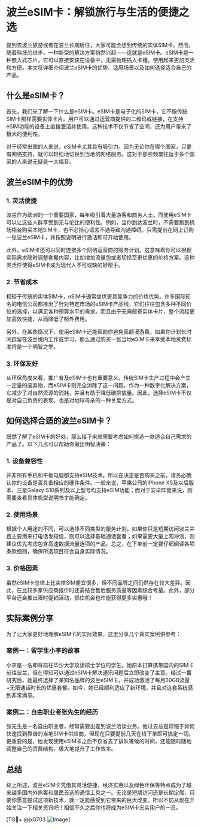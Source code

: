# 波兰eSIM卡：解锁旅行与生活的便捷之选

提到去波兰旅游或者在波兰长期居住，大家可能会想到传统的实体SIM卡。然而，随着科技的进步，一种新型的解决方案悄然兴起——这就是eSIM卡。eSIM卡是一种嵌入式芯片，它可以直接安装在设备中，无需物理插入卡槽，使用起来更加灵活和方便。本文将详细介绍波兰eSIM卡的优势、适用场景以及如何选择适合自己的产品。

## 什么是eSIM卡？

首先，我们来了解一下什么是eSIM卡。eSIM卡是电子化的SIM卡，它不像传统SIM卡那样需要实体卡片。用户可以通过运营商提供的二维码或链接，在支持eSIM功能的设备上直接激活并使用。这种技术不仅节省了空间，还为用户带来了极大的便利性。

对于经常出国的人来说，eSIM卡尤其具有吸引力。因为无论你在哪个国家，只要有网络支持，就可以轻松地切换到当地的网络服务。这对于那些频繁往返于多个国家的人来说无疑是一大福音。

## 波兰eSIM卡的优势

### 1. 灵活便捷

波兰作为欧洲的一个重要国家，每年吸引着大量游客和商务人士。而使用eSIM卡可以让这些人群享受到无与伦比的便利性。例如，当你到达波兰时，不需要跑到机场柜台购买本地SIM卡，也不必担心语言不通导致沟通障碍。只需提前在网上订购一张波兰eSIM卡，并按照说明进行激活即可开始使用。

此外，eSIM卡还可以同时连接多个网络运营商的服务计划。这意味着你可以根据实际需求随时调整套餐内容，比如增加流量包或者切换至更优惠的价格方案。这种灵活性使得eSIM卡成为现代人不可或缺的好帮手。

### 2. 节省成本

相较于传统的实体SIM卡，eSIM卡通常提供更具竞争力的价格优势。许多国际知名的电信公司都推出了针对特定市场的eSIM卡产品线，它们往往包含多种不同价位的选择，以满足各种预算水平的需求。而且由于无需邮寄实体卡片，整个流程更加高效快捷，从而降低了额外费用。

另外，在某些情况下，使用eSIM卡还能帮助你避免高额漫游费。如果你计划长时间逗留在波兰境内工作或学习，那么通过购买一张当地eSIM卡来享受本地资费标准将是一个明智之举。

### 3. 环保友好

从环保角度来看，推广普及eSIM卡也有重要意义。传统SIM卡生产过程中会产生一定量的废弃物，而eSIM卡则完全消除了这一问题。作为一种数字化解决方案，它减少了对自然资源的消耗，并且有助于降低碳排放量。因此，选择eSIM卡不仅是对自己负责的表现，也是对地球母亲的一种关爱方式。

## 如何选择合适的波兰eSIM卡？

既然了解了eSIM卡的好处，那么接下来就需要考虑如何挑选一款适合自己需求的产品了。以下几点可以帮助你做出明智决策：

### 1. 设备兼容性

并非所有手机和平板电脑都支持eSIM技术。所以在决定是否购买之前，请务必确认你的设备是否具备相应的硬件条件。一般来说，苹果公司的iPhone XS及以后版本、三星Galaxy S10系列及以上型号均支持eSIM功能；而对于安卓阵营来说，则需要查看具体机型说明书才能确定。

### 2. 使用场景

根据个人用途的不同，可以选择不同类型的服务计划。如果你只是短期访问波兰并且主要用来打电话发短信，则可以选择基础通话套餐；如果需要大量上网冲浪，则建议优先考虑包含高速数据流量选项的产品。总之，在下单前一定要仔细阅读各项条款细则，确保所选项目符合自身实际情况。

### 3. 价格因素

虽然eSIM卡总体上比实体SIM便宜很多，但不同品牌之间仍然存在较大差异。因此，在比较多家供应商报价时还需结合售后服务质量等因素综合考量。此外，部分平台还会推出限时促销活动，抓住机会也许能获得更多实惠哦！

## 实际案例分享

为了让大家更好地理解eSIM卡的实际效果，这里分享几个真实案例供参考：

### 案例一：留学生小李的故事

小李是一名即将前往华沙大学攻读硕士学位的学生。她原本打算携带国内的SIM卡前往波兰，但在得知可以通过eSIM卡解决通讯问题后立即改变了主意。经过一番研究后，她最终选择了某知名品牌的波兰eSIM卡，并成功激活了每月30GB流量+无限通话时长的优惠套餐。如今，她已经顺利适应了新环境，并且对这套系统感到非常满意。

### 案例二：自由职业者张先生的经历

张先生是一名自由职业者，经常需要出差到波兰洽谈业务。他过去总是烦恼于如何快速找到靠谱的当地SIM卡供应商，但现在只要提前几天在线下单即可搞定一切。更重要的是，他发现使用eSIM卡之后不仅省去了排队等候的时间，还能随时随地调整自己的资费结构，极大地提升了工作效率。

## 总结

综上所述，波兰eSIM卡凭借其灵活便捷、经济实惠以及绿色环保等特点成为了越来越多国内外旅客和居民首选的通信工具之一。无论是短期访问还是长期定居，只要你愿意尝试这项新技术，就一定能感受到它带来的巨大改变。所以不妨从现在开始关注一下相关资讯吧！相信不久之后你也将成为eSIM卡忠实用户的一员。

[TG💪+ @jx0703 ![Image](https://github.com/user-attachments/assets/dbca1d08-cadb-493c-b0ec-ad6f7a83f270)]